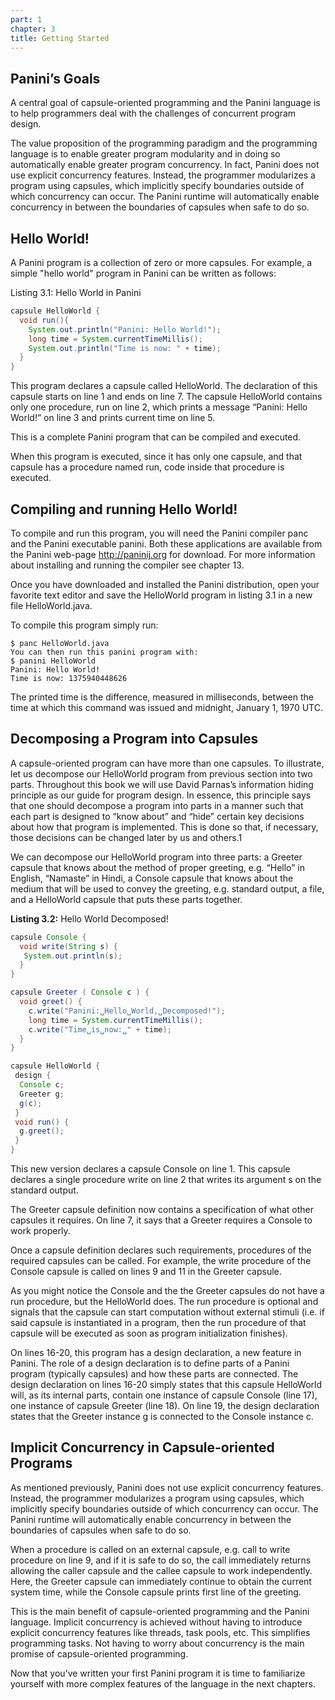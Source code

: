 ```yaml
---
part: 1
chapter: 3
title: Getting Started
---
```


## Panini’s Goals

A central goal of capsule-oriented programming and the Panini language is to
help programmers deal with the challenges of concurrent program design.

The value proposition of the programming paradigm and the programming language
is to enable greater program modularity and in doing so automatically enable
greater program concurrency. In fact, Panini does not use explicit concurrency
features. Instead, the programmer modularizes a program using capsules, which
implicitly specify boundaries outside of which concurrency can occur. The Panini
runtime will automatically enable concurrency in between the boundaries of
capsules when safe to do so.

## Hello World!

A Panini program is a collection of zero or more capsules. For example, a simple
"hello world" program in Panini can be written as follows:

Listing 3.1: Hello World in Panini

``` java
capsule HelloWorld {
  void run(){
    System.out.println("Panini: Hello World!");
    long time = System.currentTimeMillis();
    System.out.println("Time is now: " + time);
  }
}
```

This program declares a capsule called HelloWorld. The declaration of this
capsule starts on line 1 and ends on line 7. The capsule HelloWorld contains
only one procedure, run on line 2, which prints a message “Panini: Hello World!”
on line 3 and prints current time on line 5.

This is a complete Panini program that can be compiled and executed.

When this program is executed, since it has only one capsule, and that capsule
has a procedure named run, code inside that procedure is executed.


## Compiling and running Hello World!

To compile and run this program, you will need the Panini compiler panc and the
Panini executable panini. Both these applications are available from the Panini
web-page http://paninij.org for download. For more information about installing
and running the compiler see chapter 13.

Once you have downloaded and installed the Panini distribution, open your
favorite text editor and save the HelloWorld program in listing 3.1 in a new
file HelloWorld.java.

To compile this program simply run:

```
$ panc HelloWorld.java
You can then run this panini program with:
$ panini HelloWorld
Panini: Hello World!
Time is now: 1375940448626
```

The printed time is the difference, measured in milliseconds, between the time
at which this command was issued and midnight, January 1, 1970 UTC.


## Decomposing a Program into Capsules

A capsule-oriented program can have more than one capsules. To illustrate, let
us decompose our HelloWorld program from previous section into two parts.
Throughout this book we will use David Parnas’s information hiding principle as
our guide for program design. In essence, this principle says that one should
decompose a program into parts in a manner such that each part is designed to
“know about” and “hide” certain key decisions about how that program is
implemented. This is done so that, if necessary, those decisions can be changed
later by us and others.1

We can decompose our HelloWorld program into three parts: a Greeter capsule that
knows about the method of proper greeting, e.g. “Hello” in English, “Namaste” in
Hindi, a Console capsule that knows about the medium that will be used to convey
the greeting, e.g. standard output, a file, and a HelloWorld capsule that puts
these parts together.

**Listing 3.2:** Hello World Decomposed!

``` java
capsule Console {
  void write(String s) {
   System.out.println(s);
  }
}

capsule Greeter ( Console c ) {
  void greet() {
    c.write("Panini:␣Hello␣World,␣Decomposed!");
    long time = System.currentTimeMillis();
    c.write("Time␣is␣now:␣" + time);
  }
}

capsule HelloWorld {
 design {
  Console c;
  Greeter g;
  g(c);
 }
 void run() {
  g.greet();
 }
}
```

This new version declares a capsule Console on line 1. This capsule declares a
single procedure write on line 2 that writes its argument s on the standard
output.

The Greeter capsule definition now contains a specification of what other
capsules it requires. On line 7, it says that a Greeter requires a Console to
work properly.

Once a capsule definition declares such requirements, procedures of the required
capsules can be called. For example, the write procedure of the Console capsule
is called on lines 9 and 11 in the Greeter capsule.

As you might notice the Console and the the Greeter capsules do not have a run
procedure, but the HelloWorld does. The run procedure is optional and signals
that the capsule can start computation without external stimuli (i.e. if said
capsule is instantiated in a program, then the run procedure of that capsule
will be executed as soon as program initialization finishes).

On lines 16-20, this program has a design declaration, a new feature in Panini.
The role of a design declaration is to define parts of a Panini program
(typically capsules) and how these parts are connected. The design declaration
on lines 16-20 simply states that this capsule HelloWorld will, as its internal
parts, contain one instance of capsule Console (line 17), one instance of
capsule Greeter (line 18). On line 19, the design declaration states that the
Greeter instance g is connected to the Console instance c.


## Implicit Concurrency in Capsule-oriented Programs

As mentioned previously, Panini does not use explicit concurrency features.
Instead, the programmer modularizes a program using capsules, which implicitly
specify boundaries outside of which concurrency can occur. The Panini runtime
will automatically enable concurrency in between the boundaries of capsules when
safe to do so.

When a procedure is called on an external capsule, e.g. call to write procedure
on line 9, and if it is safe to do so, the call immediately returns allowing the
caller capsule and the callee capsule to work independently. Here, the Greeter
capsule can immediately continue to obtain the current system time, while the
Console capsule prints first line of the greeting.

This is the main benefit of capsule-oriented programming and the Panini
language. Implicit concurrency is achieved without having to introduce explicit
concurrency features like threads, task pools, etc. This simplifies programming
tasks. Not having to worry about concurrency is the main promise of
capsule-oriented programming.

Now that you’ve written your first Panini program it is time to familiarize
yourself with more complex features of the language in the next chapters.
